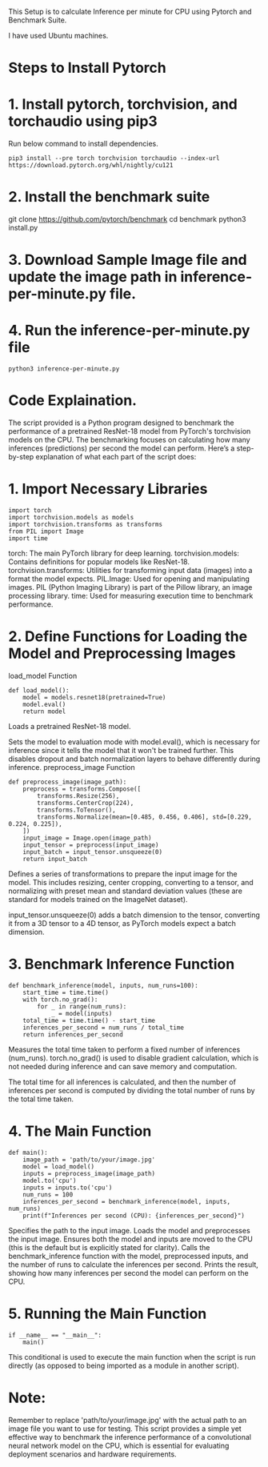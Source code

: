 
This Setup is to calculate Inference per minute for CPU using Pytorch and Benchmark Suite.

I have used Ubuntu machines.

# Steps to Install Pytorch 

# 1. Install pytorch, torchvision, and torchaudio using pip3

Run below command to install dependencies.
```
pip3 install --pre torch torchvision torchaudio --index-url https://download.pytorch.org/whl/nightly/cu121
```
# 2. Install the benchmark suite

git clone https://github.com/pytorch/benchmark
cd benchmark
python3 install.py

# 3. Download Sample Image file and update the image path in inference-per-minute.py file.

# 4. Run the inference-per-minute.py file
```
python3 inference-per-minute.py
```

# Code Explaination.

The script provided is a Python program designed to benchmark the performance of a pretrained ResNet-18 model from PyTorch's torchvision models on the CPU. The benchmarking focuses on calculating how many inferences (predictions) per second the model can perform. Here’s a step-by-step explanation of what each part of the script does:

# 1. Import Necessary Libraries

```
import torch
import torchvision.models as models
import torchvision.transforms as transforms
from PIL import Image
import time

```
torch: The main PyTorch library for deep learning.
torchvision.models: Contains definitions for popular models like ResNet-18.
torchvision.transforms: Utilities for transforming input data (images) into a format the model expects.
PIL.Image: Used for opening and manipulating images. PIL (Python Imaging Library) is part of the Pillow library, an image processing library.
time: Used for measuring execution time to benchmark performance.

# 2. Define Functions for Loading the Model and Preprocessing Images
   
load_model Function
```
def load_model():
    model = models.resnet18(pretrained=True)
    model.eval()
    return model
```

Loads a pretrained ResNet-18 model.

Sets the model to evaluation mode with model.eval(), which is necessary for inference since it tells the model that it won't be trained further. This disables dropout and batch normalization layers to behave differently during inference.
preprocess_image Function

```
def preprocess_image(image_path):
    preprocess = transforms.Compose([
        transforms.Resize(256),
        transforms.CenterCrop(224),
        transforms.ToTensor(),
        transforms.Normalize(mean=[0.485, 0.456, 0.406], std=[0.229, 0.224, 0.225]),
    ])
    input_image = Image.open(image_path)
    input_tensor = preprocess(input_image)
    input_batch = input_tensor.unsqueeze(0)
    return input_batch
```

Defines a series of transformations to prepare the input image for the model. This includes resizing, center cropping, converting to a tensor, and normalizing with preset mean and standard deviation values (these are standard for models trained on the ImageNet dataset).

input_tensor.unsqueeze(0) adds a batch dimension to the tensor, converting it from a 3D tensor to a 4D tensor, as PyTorch models expect a batch dimension.

# 3. Benchmark Inference Function

```
def benchmark_inference(model, inputs, num_runs=100):
    start_time = time.time()
    with torch.no_grad():
        for _ in range(num_runs):
            _ = model(inputs)
    total_time = time.time() - start_time
    inferences_per_second = num_runs / total_time
    return inferences_per_second
```

Measures the total time taken to perform a fixed number of inferences (num_runs).
torch.no_grad() is used to disable gradient calculation, which is not needed during inference and can save memory and computation.

The total time for all inferences is calculated, and then the number of inferences per second is computed by dividing the total number of runs by the total time taken.

# 4. The Main Function
```
def main():
    image_path = 'path/to/your/image.jpg'
    model = load_model()
    inputs = preprocess_image(image_path)
    model.to('cpu')
    inputs = inputs.to('cpu')
    num_runs = 100
    inferences_per_second = benchmark_inference(model, inputs, num_runs)
    print(f"Inferences per second (CPU): {inferences_per_second}")
```

Specifies the path to the input image. Loads the model and preprocesses the input image. Ensures both the model and inputs are moved to the CPU (this is the default but is explicitly stated for clarity). Calls the benchmark_inference function with the model, preprocessed inputs, and the number of runs to calculate the inferences per second. Prints the result, showing how many inferences per second the model can perform on the CPU.

# 5. Running the Main Function

```
if __name__ == "__main__":
    main()
```
This conditional is used to execute the main function when the script is run directly (as opposed to being imported as a module in another script).

# Note:

Remember to replace 'path/to/your/image.jpg' with the actual path to an image file you want to use for testing. This script provides a simple yet effective way to benchmark the inference performance of a convolutional neural network model on the CPU, which is essential for evaluating deployment scenarios and hardware requirements.
